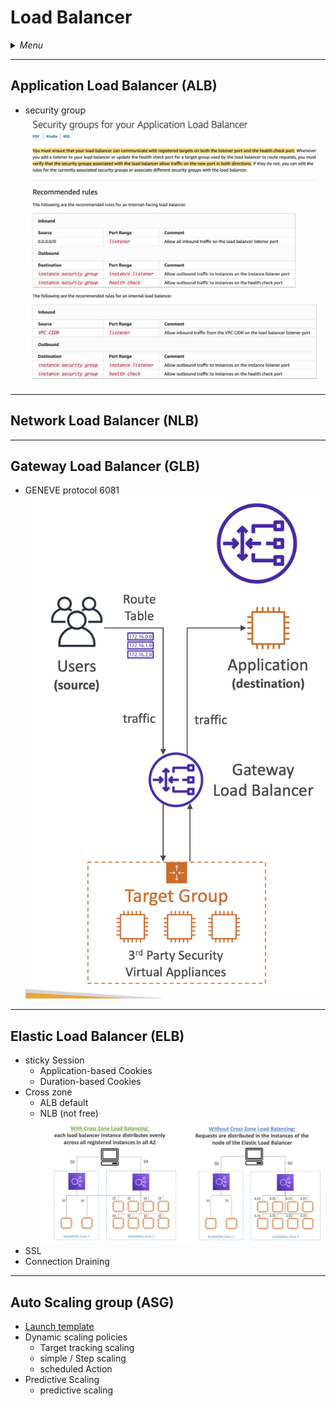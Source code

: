 # Load Balancer

<details>
 <summary><i>Menu</i></summary>

- [ALB](#application-load-balancer-alb)
- [NLB](#network-load-balancer-nlb)
- [GLB](#gateway-load-balancer-glb)
- [ELB](#elastic-load-balancer-elb)
- [ASG](#auto-scaling-group-asg)
</details>

---
## Application Load Balancer (ALB)
- security group
![ALB security group](../../images/ALB_SG.jpg)

---
## Network Load Balancer (NLB)

---
## Gateway Load Balancer (GLB)
- GENEVE protocol 6081
![GLB](../../images/glb.png)

---
## Elastic Load Balancer (ELB)
- sticky Session
  - Application-based Cookies
  - Duration-based Cookies
- Cross zone
    - ALB default
    - NLB (not free)
![cross-zone](../../images/crossZone.png)
- SSL
- Connection Draining

---
## Auto Scaling group (ASG)
- [Launch template](../EC2/README.md#launch-template) 
- Dynamic scaling policies
  - Target tracking scaling
  - simple / Step scaling
  - scheduled Action
- Predictive Scaling
  - predictive scaling